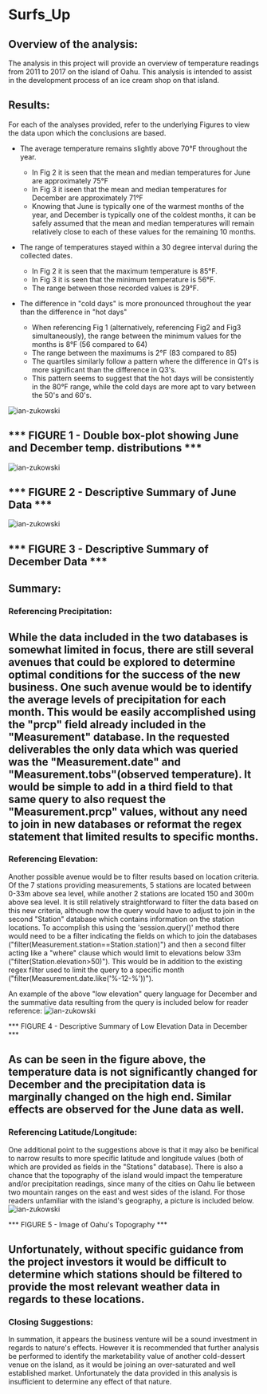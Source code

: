 # Surfs_Up

## Overview of the analysis: 
<!-- Explain the purpose of this analysis. -->
The analysis in this project will provide an overview of temperature readings from 2011 to 2017 on the island of Oahu. This analysis is intended to assist in the development process of an ice cream shop on that island.

## Results: 
<!-- Provide a bulleted list with three major points from the two analysis deliverables. Use images as support where needed. -->

For each of the analyses provided, refer to the underlying Figures to view the data upon which the conclusions are based.

* The average temperature remains slightly above 70°F throughout the year.
    * In Fig 2 it is seen that the mean and median temperatures for June are approximately 75°F
    * In Fig 3 it iseen that the mean and median temperatures for December are approximately 71°F
    * Knowing that June is typically one of the warmest months of the year, and December is typically one of the coldest months, it can be safely assumed that the mean and median temperatures will remain relatively close to each of these values for the remaining 10 months.

* The range of temperatures stayed within a 30 degree interval during the collected dates.
    * In Fig 2 it is seen that the maximum temperature is 85°F.
    * In Fig 3 it is seen that the minimum temperature is 56°F.
    * The range between those recorded values is 29°F.

* The difference in "cold days" is more pronounced throughout the year than the difference in "hot days"
    * When referencing Fig 1 (alternatively, referencing Fig2 and Fig3 simultaneously), the range between the minimum values for the months is 8°F (56 compared to 64)
    * The range between the maximums is 2°F (83 compared to 85)
    * The quartiles similarly follow a pattern where the difference in Q1's is more significant than the difference in Q3's.
    * This pattern seems to suggest that the hot days will be consistently in the 80°F range, while the cold days are more apt to vary between the 50's and 60's.

![ian-zukowski](Resources/Fig1.png)

*** FIGURE 1 - Double box-plot showing June and December temp. distributions ***
---
![ian-zukowski](Resources/Fig2_JunData.png)

*** FIGURE 2 - Descriptive Summary of June Data ***
---
![ian-zukowski](Resources/Fig3_DecData.png)

*** FIGURE 3 - Descriptive Summary of December Data ***
---

## Summary: 
<!-- Provide a high-level summary of the results and two additional queries that you would perform to gather more weather data for June and December. -->

### Referencing Precipitation:

While the data included in the two databases is somewhat limited in focus, there are still several avenues that could be explored to determine optimal conditions for the success of the new business. One such avenue would be to identify the average levels of precipitation for each month. This would be easily accomplished using the "prcp" field already included in the "Measurement" database. In the requested deliverables the only data which was queried was the "Measurement.date" and "Measurement.tobs"(observed temperature). It would be simple to add in a third field to that same query to also request the "Measurement.prcp" values, without any need to join in new databases or reformat the regex statement that limited results to specific months.
------------------------------------------------------------------------------------------------------------------------------------------

### Referencing Elevation:

Another possible avenue would be to filter results based on location criteria. Of the 7 stations providing measurements, 5 stations are located between 0-33m above sea level, while another 2 stations are located 150 and 300m above sea level. It is still relatively straightforward to filter the data based on this new criteria, although now the query would have to adjust to join in the second "Station" database which contains information on the station locations. To accomplish this using the 'session.query()' method there would need to be a filter indicating the fields on which to join the databases ("filter(Measurement.station==Station.station)") and then a second filter acting like a "where" clause which would limit to elevations below 33m ("filter(Station.elevation>50)"). This would be in addition to the existing regex filter used to limit the query to a specific month ("filter(Measurement.date.like('%-12-%'))").

An example of the above "low elevation" query language for December and the summative data resulting from the query is included below for reader reference:
![ian-zukowski](Resources/Fig4_LowElevData.png)

*** FIGURE 4 - Descriptive Summary of Low Elevation Data in December ***

As can be seen in the figure above, the temperature data is not significantly changed for December and the precipitation data is marginally changed on the high end. Similar effects are observed for the June data as well.
------------------------------------------------------------------------------------------------------------------------------------------

### Referencing Latitude/Longitude:

One additional point to the suggestions above is that it may also be benifical to narrow results to more specific latitude and longitude values (both of which are provided as fields in the "Stations" database). There is also a chance that the topography of the island would impact the temperature and/or precipitation readings, since many of the cities on Oahu lie between two mountain ranges on the east and west sides of the island. For those readers unfamiliar with the island's geography, a picture is included below.
![ian-zukowski](Resources/Fig5_OahuTopography.png)

*** FIGURE 5 - Image of Oahu's Topography ***

Unfortunately, without specific guidance from the project investors it would be difficult to determine which stations should be filtered to provide the most relevant weather data in regards to these locations.
------------------------------------------------------------------------------------------------------------------------------------------

### Closing Suggestions:

In summation, it appears the business venture will be a sound investment in regards to nature's effects. However it is recommended that further analysis be performed to identify the marketability value of another cold-dessert venue on the island, as it would be joining an over-saturated and well established market. Unfortunately the data provided in this analysis is insufficient to determine any effect of that nature.